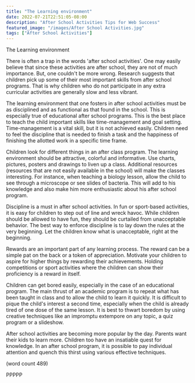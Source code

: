 ```yaml
---
title: "The Learning environment"
date: 2022-07-21T22:51:05-08:00
description: "After School Activities Tips for Web Success"
featured_image: "/images/After School Activities.jpg"
tags: ["After School Activities"]
---
```


The Learning environment 

There is often a trap in the words 'after school activities'. One may 
easily believe that since these activities are after school, they are not 
of much importance. But, one couldn't be more wrong. Research suggests 
that children pick up some of their most important skills from after 
school programs. That is why children who do not participate in any extra 
curricular activities are generally slow and less vibrant.

The learning environment that one fosters in after school activities must 
be as disciplined and as functional as that found in the school. This is 
especially true of educational after school programs. This is the best 
place to teach the child important skills like time-management and goal 
setting. Time-management is a vital skill, but it is not achieved easily. 
Children need to feel the discipline that is needed to finish a task and 
the happiness of finishing the allotted work in a specific time frame. 

Children look for different things in an after class program. The learning 
environment should be attractive, colorful and informative. Use charts, 
pictures, posters and drawings to liven up a class. Additional resources 
(resources that are not easily available in the school) will make the 
classes interesting. For instance, when teaching a biology lesson, allow 
the child to see through a microscope or see slides of bacteria. This 
will add to his knowledge and also make him more enthusiastic about his after school program.

Discipline is a must in after school activities. In fun or sport-based 
activities, it is easy for children to step out of line and wreck havoc. 
While children should be allowed to have fun, they should be curtailed 
from unacceptable behavior. The best way to enforce discipline is to lay 
down the rules at the very beginning. Let the children know what is 
unacceptable, right at the beginning. 

Rewards are an important part of any learning process. The reward can be a 
simple pat on the back or a token of appreciation. Motivate your children 
to aspire for higher things by rewarding their achievements. Holding 
competitions or sport activities where the children can show their 
proficiency is a reward in itself. 

Children can get bored easily, especially in the case of an educational 
program. The main thrust of an academic program is to repeat what has been 
taught in class and to allow the child to learn it quickly. It is 
difficult to pique the child's interest a second time, especially when the 
child is already tired of one dose of the same lesson. It is best to 
thwart boredom by using creative techniques like an impromptu extempore on 
any topic, a quiz program or a slideshow. 

After school activities are becoming more popular by the day. Parents want 
their kids to learn more. Children too have an insatiable quest for 
knowledge. In an after school program, it is possible to pay individual 
attention and quench this thirst using various effective techniques. 

(word count 489)

PPPPP
